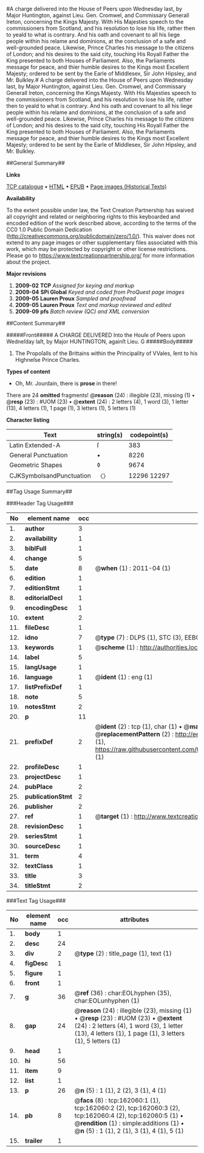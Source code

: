 #A charge delivered into the House of Peers upon Wednesday last, by Major Huntington, against Lieu. Gen. Cromwel, and Commissary Generall Ireton, concerning the Kings Majesty. With His Majesties speech to the commissioners from Scotland, and his resolution to lose his life, rather then to yeald to what is contrary. And his oath and covenant to all his liege people within his relame and dominions, at the conclusion of a safe and well-grounded peace. Likewise, Prince Charles his message to the citizens of London; and his desires to the said city, touching His Royall Father the King presented to both Houses of Parliament. Also, the Parliaments message for peace, and thier humble desires to the Kings most Excellent Majesty; ordered to be sent by the Earle of Middlesex, Sir John Hipsley, and Mr. Bulkley.#
A charge delivered into the House of Peers upon Wednesday last, by Major Huntington, against Lieu. Gen. Cromwel, and Commissary Generall Ireton, concerning the Kings Majesty. With His Majesties speech to the commissioners from Scotland, and his resolution to lose his life, rather then to yeald to what is contrary. And his oath and covenant to all his liege people within his relame and dominions, at the conclusion of a safe and well-grounded peace. Likewise, Prince Charles his message to the citizens of London; and his desires to the said city, touching His Royall Father the King presented to both Houses of Parliament. Also, the Parliaments message for peace, and thier humble desires to the Kings most Excellent Majesty; ordered to be sent by the Earle of Middlesex, Sir John Hipsley, and Mr. Bulkley.

##General Summary##

**Links**

[TCP catalogue](http://www.ota.ox.ac.uk/tcp/)  • 
[HTML](http://tei.it.ox.ac.uk/tcp/Texts-HTML/free/A86/A86914.html)  • 
[EPUB](http://tei.it.ox.ac.uk/tcp/Texts-EPUB/free/A86/A86914.epub) • 
[Page images (Historical Texts)](https://historicaltexts.jisc.ac.uk/eebo-99864495e)

**Availability**

To the extent possible under law, the Text Creation Partnership has waived all copyright and related or neighboring rights to this keyboarded and encoded edition of the work described above, according to the terms of the CC0 1.0 Public Domain Dedication (http://creativecommons.org/publicdomain/zero/1.0/). This waiver does not extend to any page images or other supplementary files associated with this work, which may be protected by copyright or other license restrictions. Please go to https://www.textcreationpartnership.org/ for more information about the project.

**Major revisions**

1. __2009-02__ __TCP__ *Assigned for keying and markup*
1. __2009-04__ __SPi Global__ *Keyed and coded from ProQuest page images*
1. __2009-05__ __Lauren Proux__ *Sampled and proofread*
1. __2009-05__ __Lauren Proux__ *Text and markup reviewed and edited*
1. __2009-09__ __pfs__ *Batch review (QC) and XML conversion*

##Content Summary##

#####Front#####
A CHARGE DELIVERED Into the Houſe of Peers upon Wedneſday laſt, by Major HUNTINGTON, againſt Lieu. G
#####Body#####

1. The Propoſalls of the Brittains within the Principality of VVales, ſent to his Highneſse Prince Charles.

**Types of content**

  * Oh, Mr. Jourdain, there is **prose** in there!

There are 24 **omitted** fragments! 
 @__reason__ (24) : illegible (23), missing (1)  •  @__resp__ (23) : #UOM (23)  •  @__extent__ (24) : 2 letters (4), 1 word (3), 1 letter (13), 4 letters (1), 1 page (1), 3 letters (1), 5 letters (1)

**Character listing**


|Text|string(s)|codepoint(s)|
|---|---|---|
|Latin Extended-A|ſ|383|
|General Punctuation|•|8226|
|Geometric Shapes|◊|9674|
|CJKSymbolsandPunctuation|〈〉|12296 12297|

##Tag Usage Summary##

###Header Tag Usage###

|No|element name|occ|attributes|
|---|---|---|---|
|1.|__author__|3||
|2.|__availability__|1||
|3.|__biblFull__|1||
|4.|__change__|5||
|5.|__date__|8| @__when__ (1) : 2011-04 (1)|
|6.|__edition__|1||
|7.|__editionStmt__|1||
|8.|__editorialDecl__|1||
|9.|__encodingDesc__|1||
|10.|__extent__|2||
|11.|__fileDesc__|1||
|12.|__idno__|7| @__type__ (7) : DLPS (1), STC (3), EEBO-CITATION (1), PROQUEST (1), VID (1)|
|13.|__keywords__|1| @__scheme__ (1) : http://authorities.loc.gov/ (1)|
|14.|__label__|5||
|15.|__langUsage__|1||
|16.|__language__|1| @__ident__ (1) : eng (1)|
|17.|__listPrefixDef__|1||
|18.|__note__|5||
|19.|__notesStmt__|2||
|20.|__p__|11||
|21.|__prefixDef__|2| @__ident__ (2) : tcp (1), char (1)  •  @__matchPattern__ (2) : ([0-9\-]+):([0-9IVX]+) (1), (.+) (1)  •  @__replacementPattern__ (2) : http://eebo.chadwyck.com/downloadtiff?vid=$1&page=$2 (1), https://raw.githubusercontent.com/textcreationpartnership/Texts/master/tcpchars.xml#$1 (1)|
|22.|__profileDesc__|1||
|23.|__projectDesc__|1||
|24.|__pubPlace__|2||
|25.|__publicationStmt__|2||
|26.|__publisher__|2||
|27.|__ref__|1| @__target__ (1) : http://www.textcreationpartnership.org/docs/. (1)|
|28.|__revisionDesc__|1||
|29.|__seriesStmt__|1||
|30.|__sourceDesc__|1||
|31.|__term__|4||
|32.|__textClass__|1||
|33.|__title__|3||
|34.|__titleStmt__|2||


###Text Tag Usage###

|No|element name|occ|attributes|
|---|---|---|---|
|1.|__body__|1||
|2.|__desc__|24||
|3.|__div__|2| @__type__ (2) : title_page (1), text (1)|
|4.|__figDesc__|1||
|5.|__figure__|1||
|6.|__front__|1||
|7.|__g__|36| @__ref__ (36) : char:EOLhyphen (35), char:EOLunhyphen (1)|
|8.|__gap__|24| @__reason__ (24) : illegible (23), missing (1)  •  @__resp__ (23) : #UOM (23)  •  @__extent__ (24) : 2 letters (4), 1 word (3), 1 letter (13), 4 letters (1), 1 page (1), 3 letters (1), 5 letters (1)|
|9.|__head__|1||
|10.|__hi__|56||
|11.|__item__|9||
|12.|__list__|1||
|13.|__p__|26| @__n__ (5) : 1 (1), 2 (2), 3 (1), 4 (1)|
|14.|__pb__|8| @__facs__ (8) : tcp:162060:1 (1), tcp:162060:2 (2), tcp:162060:3 (2), tcp:162060:4 (2), tcp:162060:5 (1)  •  @__rendition__ (1) : simple:additions (1)  •  @__n__ (5) : 1 (1), 2 (1), 3 (1), 4 (1), 5 (1)|
|15.|__trailer__|1||
